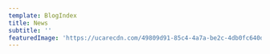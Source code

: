 ```yaml
---
template: BlogIndex
title: News
subtitle: ''
featuredImage: 'https://ucarecdn.com/49809d91-85c4-4a7a-be2c-4db0fc640dda/'
---
```


